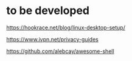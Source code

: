 # to be developed

https://hookrace.net/blog/linux-desktop-setup/

https://www.ivpn.net/privacy-guides

https://github.com/alebcay/awesome-shell

